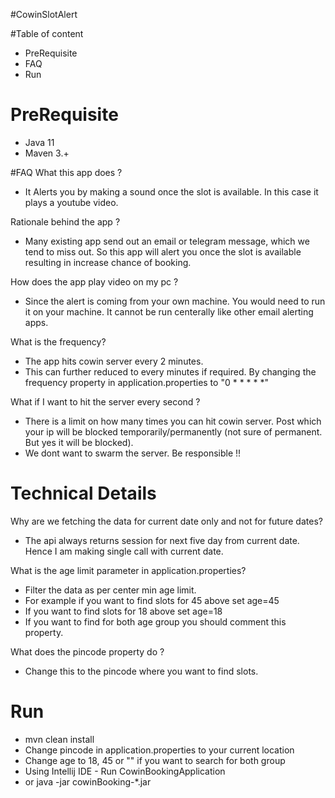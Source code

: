 #CowinSlotAlert

#Table of content

- PreRequisite
- FAQ
- Run

# PreRequisite

- Java 11
- Maven 3.+

#FAQ
 What this app does ?
 
- It Alerts you by making a sound once the slot is available. In this case it plays a youtube video.
 
 Rationale behind the app ?

- Many existing app send out an email or telegram message, which we tend to miss out. So this app will alert you once the slot is available resulting in increase chance of booking.

 How does the app play video on my pc ?

- Since the alert is coming from your own machine. You would need to run it on your machine. It cannot be run centerally like other email alerting apps.

 What is the frequency?

- The app hits cowin server every 2 minutes. 
- This can further reduced to every minutes if required. By changing the frequency property in application.properties to "0 * * * * *"

 What if I want to hit the server every second ?

 - There is a limit on how many times you can hit cowin server. Post which your ip will be blocked temporarily/permanently (not sure of permanent. But yes it will be blocked).
 - We dont want to swarm the server. Be responsible !!


# Technical Details

 Why are we fetching the data for current date only and not for future dates?
- The api always returns session for next five day from current date. Hence I am making single call with current date.

What is the age limit parameter in application.properties?
- Filter the data as per center min age limit. 
- For example if you want to find slots for 45  above set age=45
- If you want to find slots for 18 above set age=18
- If you want to find for both age group you should comment this property.

What does the pincode property do ?
- Change this to the pincode where you want to find slots.

# Run
- mvn clean install
- Change pincode in application.properties to your current location
- Change age to 18, 45 or "" if you want to search for both group 
- Using Intellij IDE - Run CowinBookingApplication
- or java -jar cowinBooking-*.jar
